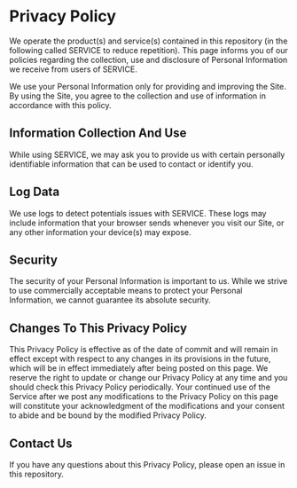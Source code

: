 # Privacy Policy

We operate the product(s) and service(s) contained in this repository (in the following called SERVICE to reduce repetition). 
This page informs you of our policies regarding the collection, use and disclosure of Personal Information we receive from users of SERVICE.

We use your Personal Information only for providing and improving the Site. 
By using the Site, you agree to the collection and use of information in accordance with this policy.

## Information Collection And Use
While using SERVICE, we may ask you to provide us with certain personally identifiable information that can be used to contact or identify you.

## Log Data
We use logs to detect potentials issues with SERVICE. 
These logs may include information that your browser sends whenever you visit our Site, or any other information your device(s) may expose.

## Security
The security of your Personal Information is important to us. 
While we strive to use commercially acceptable means to protect your Personal Information, we cannot guarantee its absolute security.

## Changes To This Privacy Policy
This Privacy Policy is effective as of the date of commit and will remain in effect except with respect to any changes in its provisions in the future, which will be in effect immediately after being posted on this page.
We reserve the right to update or change our Privacy Policy at any time and you should check this Privacy Policy periodically. Your continued use of the Service after we post any modifications to the Privacy Policy on this page will constitute your acknowledgment of the modifications and your consent to abide and be bound by the modified Privacy Policy.

## Contact Us
If you have any questions about this Privacy Policy, please open an issue in this repository.




